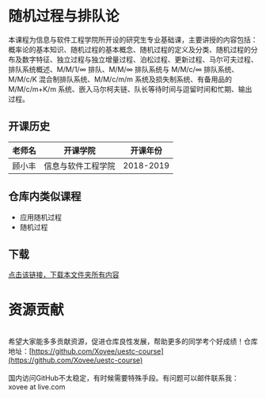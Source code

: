 # 随机过程与排队论

本课程为信息与软件工程学院所开设的研究生专业基础课，主要讲授的内容包括：概率论的基本知识、随机过程的基本概念、随机过程的定义及分类、随机过程的分布及数字特征、独立过程与独立增量过程、泊松过程、更新过程、马尔可夫过程、排队系统概述、M/M/1/∞ 排队、M/M/∞ 排队系统与 M/M/c/∞ 排队系统、M/M/c/K 混合制排队系统、M/M/c/m/m 系统及损失制系统、有备用品的 M/M/c/m+K/m 系统、嵌入马尔柯夫链、队长等待时间与逗留时间和忙期、输出过程。

## 开课历史

老师名|开课学院|开课年份
---|---|---
顾小丰|信息与软件工程学院|2018-2019

## 仓库内类似课程

- 应用随机过程
- 随机过程

## 下载

[点击该链接，下载本文件夹所有内容](https://xovee.github.io/gitzip/?https://github.com/Xovee/uestc-course/tree/main/课程目录/随机过程与排队论)
<br><h1>资源贡献</h1><br>希望大家能多多贡献资源，促进仓库良性发展，帮助更多的同学考个好成绩！仓库地址：[https://github.com/Xovee/uestc-course](https://github.com/Xovee/uestc-course)<br><br>国内访问GitHub不太稳定，有时候需要特殊手段。有问题可以邮件联系我：xovee at live.com